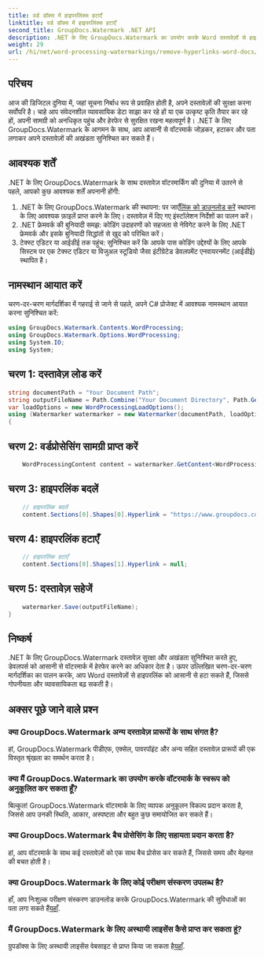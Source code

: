 ```yaml
---
title: वर्ड डॉक्स में हाइपरलिंक्स हटाएँ
linktitle: वर्ड डॉक्स में हाइपरलिंक्स हटाएँ
second_title: GroupDocs.Watermark .NET API
description: .NET के लिए GroupDocs.Watermark का उपयोग करके Word दस्तावेज़ों से हाइपरलिंक हटाने का तरीका जानें। दस्तावेज़ सुरक्षा को सहजता से बढ़ाएँ।
weight: 29
url: /hi/net/word-processing-watermarkings/remove-hyperlinks-word-docs/
---
```

## परिचय
आज की डिजिटल दुनिया में, जहां सूचना निर्बाध रूप से प्रवाहित होती है, अपने दस्तावेज़ों की सुरक्षा करना सर्वोपरि है। चाहे आप संवेदनशील व्यावसायिक डेटा साझा कर रहे हों या एक उत्कृष्ट कृति तैयार कर रहे हों, अपनी सामग्री को अनधिकृत पहुंच और हेरफेर से सुरक्षित रखना महत्वपूर्ण है। .NET के लिए GroupDocs.Watermark के आगमन के साथ, आप आसानी से वॉटरमार्क जोड़कर, हटाकर और पता लगाकर अपने दस्तावेज़ों की अखंडता सुनिश्चित कर सकते हैं।
## आवश्यक शर्तें
.NET के लिए GroupDocs.Watermark के साथ दस्तावेज़ वॉटरमार्किंग की दुनिया में उतरने से पहले, आपको कुछ आवश्यक शर्तें अपनानी होंगी:
1.  .NET के लिए GroupDocs.Watermark की स्थापना: पर जाएँ[लिंक को डाउनलोड करें](https://releases.groupdocs.com/Watermark/net/) स्थापना के लिए आवश्यक फ़ाइलें प्राप्त करने के लिए। दस्तावेज़ में दिए गए इंस्टॉलेशन निर्देशों का पालन करें।
2. .NET फ्रेमवर्क की बुनियादी समझ: कोडिंग उदाहरणों को सहजता से नेविगेट करने के लिए .NET फ्रेमवर्क और इसके बुनियादी सिद्धांतों से खुद को परिचित करें।
3. टेक्स्ट एडिटर या आईडीई तक पहुंच: सुनिश्चित करें कि आपके पास कोडिंग उद्देश्यों के लिए आपके सिस्टम पर एक टेक्स्ट एडिटर या विजुअल स्टूडियो जैसा इंटीग्रेटेड डेवलपमेंट एनवायरनमेंट (आईडीई) स्थापित है।

## नामस्थान आयात करें
चरण-दर-चरण मार्गदर्शिका में गहराई से जाने से पहले, अपने C# प्रोजेक्ट में आवश्यक नामस्थान आयात करना सुनिश्चित करें:
```csharp
using GroupDocs.Watermark.Contents.WordProcessing;
using GroupDocs.Watermark.Options.WordProcessing;
using System.IO;
using System;
```
## चरण 1: दस्तावेज़ लोड करें
```csharp
string documentPath = "Your Document Path";
string outputFileName = Path.Combine("Your Document Directory", Path.GetFileName(documentPath));
var loadOptions = new WordProcessingLoadOptions();
using (Watermarker watermarker = new Watermarker(documentPath, loadOptions))
{
```
## चरण 2: वर्डप्रोसेसिंग सामग्री प्राप्त करें
```csharp
    WordProcessingContent content = watermarker.GetContent<WordProcessingContent>();
```
## चरण 3: हाइपरलिंक बदलें
```csharp
    // हाइपरलिंक बदलें
    content.Sections[0].Shapes[0].Hyperlink = "https://www.groupdocs.com/”;
```
## चरण 4: हाइपरलिंक हटाएँ
```csharp
    // हाइपरलिंक हटाएँ
    content.Sections[0].Shapes[1].Hyperlink = null;
```
## चरण 5: दस्तावेज़ सहेजें
```csharp
    watermarker.Save(outputFileName);
}
```

## निष्कर्ष
.NET के लिए GroupDocs.Watermark दस्तावेज़ सुरक्षा और अखंडता सुनिश्चित करते हुए, डेवलपर्स को आसानी से वॉटरमार्क में हेरफेर करने का अधिकार देता है। ऊपर उल्लिखित चरण-दर-चरण मार्गदर्शिका का पालन करके, आप Word दस्तावेज़ों से हाइपरलिंक को आसानी से हटा सकते हैं, जिससे गोपनीयता और व्यावसायिकता बढ़ सकती है।
## अक्सर पूछे जाने वाले प्रश्न
### क्या GroupDocs.Watermark अन्य दस्तावेज़ प्रारूपों के साथ संगत है?
हां, GroupDocs.Watermark पीडीएफ, एक्सेल, पावरपॉइंट और अन्य सहित दस्तावेज़ प्रारूपों की एक विस्तृत श्रृंखला का समर्थन करता है।
### क्या मैं GroupDocs.Watermark का उपयोग करके वॉटरमार्क के स्वरूप को अनुकूलित कर सकता हूँ?
बिल्कुल! GroupDocs.Watermark वॉटरमार्क के लिए व्यापक अनुकूलन विकल्प प्रदान करता है, जिससे आप उनकी स्थिति, आकार, अस्पष्टता और बहुत कुछ समायोजित कर सकते हैं।
### क्या GroupDocs.Watermark बैच प्रोसेसिंग के लिए सहायता प्रदान करता है?
हां, आप वॉटरमार्क के साथ कई दस्तावेज़ों को एक साथ बैच प्रोसेस कर सकते हैं, जिससे समय और मेहनत की बचत होती है।
### क्या GroupDocs.Watermark के लिए कोई परीक्षण संस्करण उपलब्ध है?
 हाँ, आप निःशुल्क परीक्षण संस्करण डाउनलोड करके GroupDocs.Watermark की सुविधाओं का पता लगा सकते हैं[यहाँ](https://releases.groupdocs.com/).
### मैं GroupDocs.Watermark के लिए अस्थायी लाइसेंस कैसे प्राप्त कर सकता हूं?
 ग्रुपडॉक्स के लिए अस्थायी लाइसेंस वेबसाइट से प्राप्त किया जा सकता है[यहाँ](https://purchase.groupdocs.com/temporary-license/).